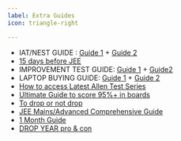 ```yaml
---
label: Extra Guides
icon: triangle-right

---
```


- IAT/NEST GUIDE : [Guide 1](https://www.reddit.com/r/JEENEETards/comments/19c4zye/the_only_iatnest_guide_you_will_need/) + [Guide 2](https://www.reddit.com/r/JEENEETards/comments/1efpvm5/no_bs_iatnest_guide_for_202526_and_other_research/)
- [15 days before JEE](https://www.reddit.com/r/JEENEETards/comments/1bj89uh/guide_on_how_to_spend_last_15_days_for_jee_april/)
- IMPROVEMENT TEST GUIDE: [Guide 1](https://www.reddit.com/r/JEENEETards/comments/1dndv93/cbse_improvement_exam_guide/) + [Guide2](https://www.reddit.com/r/JEENEETards/comments/1exnn0m/all_about_cbse_improvement_exam_jossa_eligibility/)
- LAPTOP BUYING GUIDE: [Guide 1](https://www.reddit.com/r/JEENEETards/comments/1dofd5v/simpleish_laptop_guide_for_beginners/) + [Guide 2](https://www.reddit.com/r/JEENEETards/comments/xesz71/laptop_buying_guide_for_jeetards_who_are_joining/)
- [How to access Latest Allen Test Series ](https://www.reddit.com/r/JEENEETards/comments/1e2dbad/how_to_access_latest_allen_test_series_guide_2024/)
- [Ultimate Guide to score 95%+ in boards](https://www.reddit.com/r/JEENEETards/comments/1fakgjb/ultimate_guide_to_score_95_in_boards/)
- [To drop or not drop](https://www.reddit.com/r/JEENEETards/comments/132zl2b/to_drop_or_not_to_dropa_guide/)
- [JEE Mains/Advanced Comprehensive Guide](https://www.reddit.com/r/JEENEETards/comments/rr6jdt/jee_mainsadvanced_comprehensive_guide_repost/)
- [1 Month Guide](https://www.reddit.com/r/JEENEETards/comments/zuy29w/ultimate_study_guide_for_my_jeetards_roadmap_jee/)
- [DROP YEAR pro & con](https://www.reddit.com/r/JEENEETards/comments/v0fhoy/drop_year_pros_cons_myths_lessons/?context=3)
